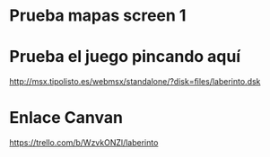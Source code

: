 # Prueba mapas screen 1
# Prueba el juego pincando aquí
http://msx.tipolisto.es/webmsx/standalone/?disk=files/laberinto.dsk

# Enlace Canvan
https://trello.com/b/WzvkONZl/laberinto